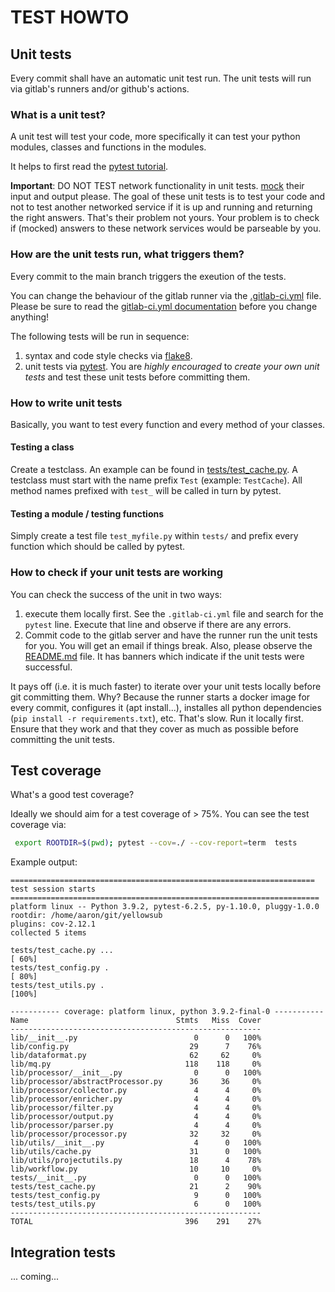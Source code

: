 # TEST HOWTO

## Unit tests

Every commit shall have an automatic unit test run.
The unit tests will run via gitlab's runners and/or github's actions.

### What is a unit test?

A unit test will test your code, more specifically it can test your python modules,
classes and functions in the modules.

It helps to first read the [pytest tutorial](https://docs.pytest.org/en/6.2.x/contents.html).

**Important**: DO NOT TEST network functionality in unit tests. [mock](https://changhsinlee.com/pytest-mock/) their input and output please.
The goal of these unit tests is to test your code and not to test another networked service if it is up and running and returning the right answers.
That's their problem not yours. Your problem is to check if (mocked) answers to these network services would be parseable by you.

### How are the unit tests run, what triggers them?

Every commit to the main branch triggers the exeution of the tests.

You can change the behaviour of the gitlab runner via the [.gitlab-ci.yml](.gitlab-ci.yml)
file. Please be sure to read the [gitlab-ci.yml documentation](https://docs.gitlab.com/ee/ci/yaml/) before you change anything!

The following tests will be run in sequence:
1. syntax and code style checks via [flake8](https://flake8.pycqa.org/en/latest/). 
2. unit tests via [pytest](https://docs.pytest.org/en/6.2.x/). You are *highly encouraged* to *create your own unit tests* and test these unit tests before committing them.


### How to write unit tests

Basically, you want to test every function and every method of your classes.

#### Testing a class

Create a testclass. An example can be found in [tests/test_cache.py](/tests/test_cache.py). 
A testclass must start with the name prefix ``Test`` (example: ``TestCache``). 
All method names prefixed with ``test_`` will be called in turn by pytest.

#### Testing a module / testing functions

Simply create a test file ``test_myfile.py`` within ``tests/`` and prefix every 
function which should be called by pytest.


### How to check if your unit tests are working

You can check the success of the unit in two ways:

1. execute them locally first. See the ``.gitlab-ci.yml`` file and search for the ``pytest`` line. Execute that line and observe if there are any errors.
2. Commit code to the gitlab server and have the runner run the unit tests for you. You will get an email if things break. Also, please observe the [README.md](README.md) file. It has banners which indicate if the unit tests were successful.

It pays off (i.e. it is much faster) to iterate over your unit tests locally before git committing them.
Why? Because the runner starts a docker image for every commit, configures it (apt install...), installes all
python dependencies (``pip install -r requirements.txt``), etc. That's slow.
Run it locally first. 
Ensure that they work and that they cover as much as possible before committing the unit tests.

## Test coverage
What's a good test coverage?

Ideally we should aim for a test coverage of > 75%. 
You can see the test coverage via:

```bash
 export ROOTDIR=$(pwd); pytest --cov=./ --cov-report=term  tests
```

Example output:

```
==================================================================== test session starts =====================================================================
platform linux -- Python 3.9.2, pytest-6.2.5, py-1.10.0, pluggy-1.0.0
rootdir: /home/aaron/git/yellowsub
plugins: cov-2.12.1
collected 5 items                                                                                                                                            

tests/test_cache.py ...                                                                                                                                [ 60%]
tests/test_config.py .                                                                                                                                 [ 80%]
tests/test_utils.py .                                                                                                                                  [100%]

----------- coverage: platform linux, python 3.9.2-final-0 -----------
Name                                 Stmts   Miss  Cover
--------------------------------------------------------
lib/__init__.py                          0      0   100%
lib/config.py                           29      7    76%
lib/dataformat.py                       62     62     0%
lib/mq.py                              118    118     0%
lib/processor/__init__.py                0      0   100%
lib/processor/abstractProcessor.py      36     36     0%
lib/processor/collector.py               4      4     0%
lib/processor/enricher.py                4      4     0%
lib/processor/filter.py                  4      4     0%
lib/processor/output.py                  4      4     0%
lib/processor/parser.py                  4      4     0%
lib/processor/processor.py              32     32     0%
lib/utils/__init__.py                    4      0   100%
lib/utils/cache.py                      31      0   100%
lib/utils/projectutils.py               18      4    78%
lib/workflow.py                         10     10     0%
tests/__init__.py                        0      0   100%
tests/test_cache.py                     21      2    90%
tests/test_config.py                     9      0   100%
tests/test_utils.py                      6      0   100%
--------------------------------------------------------
TOTAL                                  396    291    27%
```
## Integration tests

... coming...